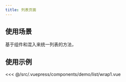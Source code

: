 ```yaml
---
title: 列表页面
---
```


## 使用场景

基于组件和混入来统一列表的方法，

## 使用示例

<layout-code-box title="基础使用" description="支持父组件 v-model 传入，选择之后实时展示">
  <demo-list-wrap1 />
  <highlight-code slot="codeText" lang="vue">
<<< @/src/.vuepress/components/demo/list/wrap1.vue
  </highlight-code>
</layout-code-box>
